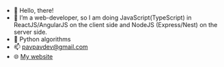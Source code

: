 - 👋 Hello, there!
- 👀 I’m a web-developer, so I am doing JavaScript(TypeScript) in ReactJS/AngularJS on the client side and NodeJS (Express/Nest) on the server side.
- 🌱 Python algorithms
- 📫 pavpavdev@gmail.com
- 🌐 [My website](https://pavpavv.github.io/daily-code-checker/)

<!---[Anurag's GitHub stats](https://github-readme-stats.vercel.app/api?username=PavPavv&show_icons=true&theme=prussian)--->

<!---[Top Langs](https://github-readme-stats.vercel.app/api/top-langs/?username=PavPavv&exclude_repo=Brazil-Mexico,PavPavv.github.io,TS-cabinet)--->

<!---
PavPavv/PavPavv is a ✨ special ✨ repository because its `README.md` (this file) appears on your GitHub profile.
You can click the Preview link to take a look at your changes.
--->
